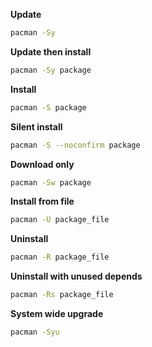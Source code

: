 **Update**  
```sh
pacman -Sy
```

**Update then install**  
```sh
pacman -Sy package
```

**Install**  
```sh
pacman -S package
```

**Silent install**  
```sh
pacman -S --noconfirm package
```

**Download only**  
```sh
pacman -Sw package
```

**Install from file**  
```sh
pacman -U package_file
```

**Uninstall**  
```sh
pacman -R package_file
```

**Uninstall with unused depends**  
```sh
pacman -Rs package_file
```

**System wide upgrade**  
```sh
pacman -Syu
```
